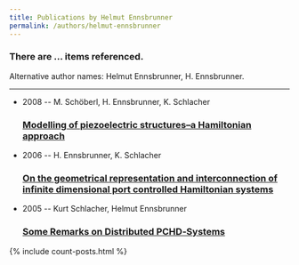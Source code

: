 ```yaml
---
title: Publications by Helmut Ennsbrunner
permalink: /authors/helmut-ennsbrunner
---
```


<h3 id="number-posts">There are ... items referenced.</h3>
<p id='info-authors'>Alternative author names: Helmut Ennsbrunner, H. Ennsbrunner.</p>
<hr />
<ul class="post-list">
<li><span class='post-meta'>2008 -- M. Schöberl, H. Ennsbrunner, K. Schlacher</span><h3><a class='post-link' href="{{ site.baseurl }}/modelling-of-piezoelectric-structures-a-hamiltonian-approach">Modelling of piezoelectric structures–a Hamiltonian approach</a></h3></li>
<li><span class='post-meta'>2006 -- H. Ennsbrunner, K. Schlacher</span><h3><a class='post-link' href="{{ site.baseurl }}/on-the-geometrical-representation-and-interconnection-of-infinite-dimensional-port-controlled-hamiltonian-systems">On the geometrical representation and interconnection of infinite dimensional port controlled Hamiltonian systems</a></h3></li>
<li><span class='post-meta'>2005 -- Kurt Schlacher, Helmut Ennsbrunner</span><h3><a class='post-link' href="{{ site.baseurl }}/some-remarks-on-distributed-pchd-systems">Some Remarks on Distributed PCHD‐Systems</a></h3></li>

</ul>
{% include count-posts.html %}
